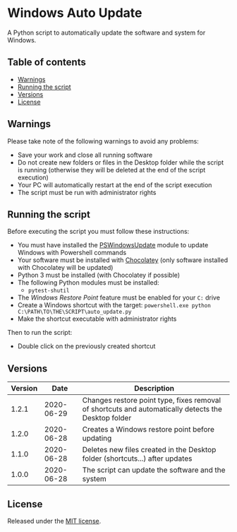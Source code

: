 # Windows Auto Update

A Python script to automatically update the software and system for Windows.

## Table of contents

- [Warnings](#warnings)
- [Running the script](#running-the-script)
- [Versions](#versions)
- [License](#license)

## Warnings

Please take note of the following warnings to avoid any problems:

- Save your work and close all running software
- Do not create new folders or files in the Desktop folder while the script is running (otherwise they will be deleted at the end of the script execution)
- Your PC will automatically restart at the end of the script execution
- The script must be run with administrator rights

## Running the script

Before executing the script you must follow these instructions:

- You must have installed the [PSWindowsUpdate](https://raymii.org/s/blog/Windows_10_Updates_with_PowerShell_PSWindowsUpdpate.html#toc_2) module to update Windows with Powershell commands
- Your software must be installed with [Chocolatey](https://chocolatey.org/) (only software installed with Chocolatey will be updated)
- Python 3 must be installed (with Chocolatey if possible)
- The following Python modules must be installed:
    - `pytest-shutil`
- The _Windows Restore Point_ feature must be enabled for your `C:` drive
- Create a Windows shortcut with the target: `powershell.exe python C:\PATH\TO\THE\SCRIPT\auto_update.py`
- Make the shortcut executable with administrator rights

Then to run the script:

- Double click on the previously created shortcut

## Versions

 Version |    Date    | Description
---------|------------|-------------
 1.2.1   | 2020-06-29 | Changes restore point type, fixes removal of shortcuts and automatically detects the Desktop folder
 1.2.0   | 2020-06-28 | Creates a Windows restore point before updating
 1.1.0   | 2020-06-28 | Deletes new files created in the Desktop folder (shortcuts...) after updates
 1.0.0   | 2020-06-28 | The script can update the software and the system

## License

Released under the [MIT license](LICENSE).